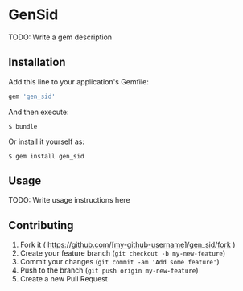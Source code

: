 # GenSid

TODO: Write a gem description

## Installation

Add this line to your application's Gemfile:

```ruby
gem 'gen_sid'
```

And then execute:

    $ bundle

Or install it yourself as:

    $ gem install gen_sid

## Usage

TODO: Write usage instructions here

## Contributing

1. Fork it ( https://github.com/[my-github-username]/gen_sid/fork )
2. Create your feature branch (`git checkout -b my-new-feature`)
3. Commit your changes (`git commit -am 'Add some feature'`)
4. Push to the branch (`git push origin my-new-feature`)
5. Create a new Pull Request
